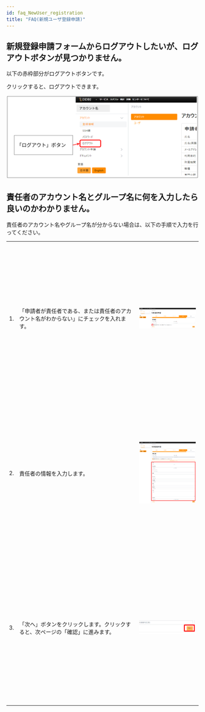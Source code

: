 ```yaml
---
id: faq_NewUser_registration
title: "FAQ(新規ユーザ登録申請)"
---
```


## 新規登録申請フォームからログアウトしたいが、ログアウトボタンが見つかりません。

以下の赤枠部分がログアウトボタンです。

クリックすると、ログアウトできます。

![](logout_button.png)

## 責任者のアカウント名とグループ名に何を入力したら良いのかわかりません。

責任者のアカウント名やグループ名が分からない場合は、以下の手順で入力を行ってください。 

<table>
<tr>
<td>1.</td>
<td width="300">「申請者が責任者である、または責任者のアカウント名がわからない」にチェックを入れます。</td>
<td height="400">

![](ResponsiblePerson_1.png)

</td>
</tr>
<tr>
<td>2.</td>
<td width="300">責任者の情報を入力します。</td>
<td height="400">

![](ResponsiblePerson_2.png)

</td>
</tr>
<tr>
<td>3.</td>
<td width="300">「次へ」ボタンをクリックします。クリックすると、次ページの「確認」に進みます。</td>
<td height="400">

![](ResponsiblePerson_3.png)

</td>
</tr>
</table>
